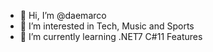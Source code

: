 - 👋 Hi, I’m @daemarco
- 👀 I’m interested in Tech, Music and Sports
- 🌱 I’m currently learning .NET7 C#11 Features


<!---
daemarco/daemarco is a ✨ special ✨ repository because its `README.md` (this file) appears on your GitHub profile.
You can click the Preview link to take a look at your changes.
--->
